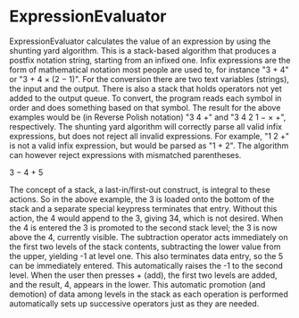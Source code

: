 # ExpressionEvaluator

ExpressionEvaluator calculates the value of an expression by using the shunting yard algorithm. This is a stack-based algorithm that produces a postfix notation string, starting from an infixed one. Infix expressions are the form of mathematical notation most people are used to, for instance "3 + 4" or "3 + 4 × (2 − 1)". For the conversion there are two text variables (strings), the input and the output. There is also a stack that holds operators not yet added to the output queue. To convert, the program reads each symbol in order and does something based on that symbol. The result for the above examples would be (in Reverse Polish notation) "3 4 +" and "3 4 2 1 − × +", respectively.
The shunting yard algorithm will correctly parse all valid infix expressions, but does not reject all invalid expressions. For example, "1 2 +" is not a valid infix expression, but would be parsed as "1 + 2". The algorithm can however reject expressions with mismatched parentheses.

3 − 4 + 5

The concept of a stack, a last-in/first-out construct, is integral to these actions. So in the above example, the 3 is loaded onto the bottom of the stack and a separate special keypress terminates that entry. Without this action, the 4 would append to the 3, giving 34, which is not desired. When the 4 is entered the 3 is promoted to the second stack level; the 3 is now above the 4, currently visible. The subtraction operator acts immediately on the first two levels of the stack contents, subtracting the lower value from the upper, yielding -1 at level one. This also terminates data entry, so the 5 can be immediately entered. This automatically raises the -1 to the second level. When the user then presses + (add), the first two levels are added, and the result, 4, appears in the lower. This automatic promotion (and demotion) of data among levels in the stack as each operation is performed automatically sets up successive operators just as they are needed.
